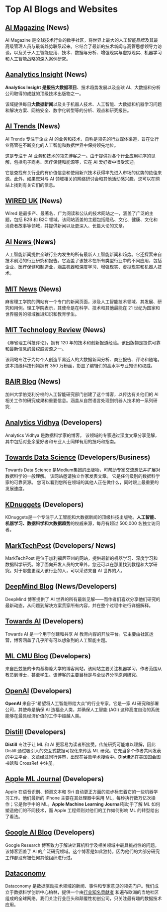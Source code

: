 # Top AI Blogs and Websites

## [AI Magazine](https://aimagazine.com/)  (News)

AI Magazine 是全球技术行业的数字社区，将世界上最大的人工智能品牌及其最高级管理人员与最新趋势联系起来。它结合了最新的技术新闻与高管思想领导力访谈，以及关于人工智能应用、技术、数据与分析、增强现实与虚拟现实、机器学习和人工智能战略的深入案例研究。

## [Aanalytics Insight](https://www.analyticsinsight.net/magazine/)  (News)

**Analytics Insight 是报告大数据项目**、技术趋势发展以及全球 AI、大数据和分析公司取得的成就的顶级技术出版物之一。

该域提供每日**大数据新闻**以及关于机器人技术、人工智能、大数据和机器学习问题和解决方案、网络安全、数字化转型等的分析、观点和研究报告。

## [AI Trends ](https://www.aitrends.com/)  (News)

AI Trends 专注于企业 AI 的业务和技术，自称是领先的行业媒体渠道，旨在让行业高管在不断变化的人工智能和数据世界中保持领先地位。

这是专注于 AI 业务和技术的领先博客之一。由于提供对各个行业应用程序的见解，包括电子商务、医疗保健和能源等，它在 AI 爱好者中很受欢迎。 

它是查找有关行业的有价值信息和使用新兴技术获得率先进入市场的优势的绝佳来源。此外，如果您对与 AI 领域相关的网络研讨会和其他活动感兴趣，您可以在网站上找到有关它们的信息。

## [WIRED UK](https://www.wired.co.uk/topic/artificial-intelligence)  (News)

Wired 是最多产、最著名、广为阅读和公认的技术网站之一，涵盖了广泛的主题，包括 B2B 和 B2C 领域。该网站涵盖的主题包括隐私、文化、健康、文化和消费者故事等领域，并提供新闻以及更深入、长篇大论的文章。

## [AI News ](https://artificialintelligence-news.com/)  (News)

人工智能新闻提供全球行业内发生的所有最新人工智能新闻和趋势。它还探索来自技术前沿的行业研究和报告。它涵盖了该技术在所有类型行业中的不同应用，包括企业、医疗保健和制造业，涵盖机器和深度学习、增强现实、虚拟现实和机器人技术。

##  [MIT News](https://news.mit.edu/topic/artificial-intelligence2) (News)

麻省理工学院的网站有一个专门的新闻页面，涉及人工智能技术领域、其发展、研究和用例。理工学院表示，其使命是在科学、技术和其他最能在 21 世纪为国家和世界服务的领域推进知识和教育学生。

## [MIT Technology Review](https://www.technologyreview.com/)  (News)


《麻省理工科技评论》，拥有 120 年的技术和创新报道经验。该出版物是提供可靠和最新信息的最权威资源之一。

该网站专注于为每个人创造平易近人的大数据新闻分析、商业报告、评论和随笔。这本顶级科技刊物拥有 350 万粉丝，彰显了编辑们的高水平专业知识和权威。

## [BAIR Blog](https://bair.berkeley.edu/blog/) (News)

加州大学伯克利分校的人工智能研究部门创建了这个博客，以传达有关他们的 AI 相关工作的研究成果和重要信息。涵盖从自然语言处理到机器人技术的一系列研究.

## [Analytics Vidhya](https://www.analyticsvidhya.com/blog/) (Developers)

Analytics Vidhya 是数据科学家的博客。 该领域的专家通过深度文章分享见解，其中包括对业余爱好者和专业人士同样有用的技巧和指南。 

## [Towards Data Science](https://towardsdatascience.com/) (Developers/Business)

Towards Data Science 是Medium集团的出版物，可帮助专家交流想法并扩展对数据科学的一般理解。 该网站邀请独立作家发表文章。 它是任何级别的数据科学家的可靠资源。 您可以看到您所在领域的其他人正在做什么，同时跟上最重要的发展速度。

##  [KDnuggets](https://www.kdnuggets.com/) (Developers)

 KDnuggets是一个专注于人工智能和大数据新闻的顶级科技出版物。**人工智能、机器学习、数据科学和大数据趋势**的权威来源，每月有超过 500,000 名独立访问者。

## [MarkTechPost](https://www.marktechpost.com/) (Developers/ News)

MarkTechPost 是位于加利福尼亚州的网站，提供最新的机器学习、深度学习和数据科学研究。除了面向开发人员的文章外，您还可以在那里找到教程和大学研究。对于那些更深入该行业的人，可以采访来自 AI 世界的人。 

## [DeepMind Blog](https://deepmind.com/blog) (News/Developers)

DeepMind 博客提供了 AI 世界的所有最新见解——而作者们喜欢分享他们研究的最新动态，从问题到解决方案贯穿所有内容，并在整个过程中进行详细解释。

## [Towards AI](https://pub.towardsai.net/) (Developers)

Towards AI 是一个用于创建和共享 AI 教育内容的开放平台。它主要由社区运营，博客涵盖了几乎所有可以想象到的人工智能主题。

## [ML CMU Blog](https://blog.ml.cmu.edu/) (Developers)

来自匹兹堡的卡内基梅隆大学的博客网站，该网站主要关注机器学习，作者范围从教员到博士，甚至学生。该博客的主要目标是与全世界分享原创研究。

##  [OpenAI](https://openai.com/)  (Developers)

**OpenAI**  来自于“希望将人工智能带给大众”的行业专家。它是一家 AI 研究和部署公司，其使命是确保 AI 造福全人类，并确保人工智能 (AGI) 这种高度自治的系统能够在最具经济价值的工作中超越人类。

##  [Distill](https://distill.pub/)  (Developers)

**Distill** 专注于让 ML 和 AI 更容易为读者所接受。传统研究可能难以理解，因此 Distill 通过吸引人的交互式数据可视化来传达 ML 研究。它充当多个作者共同发表的中立平台，文章经过同行评审，出现在谷歌学术搜索中。**Distill**还在美国国会图书馆和 CrossRef 中注册。

## [Apple ML Journal](https://machinelearning.apple.com/) (Developers)

Apple 在语音识别、预测文本和 Siri 自动更正方面的进步标志着它的一些机器学习工作。他们最新的 iPhone 主要在其处理器中采用 ML，每秒执行数万亿次操作；它是你手中的 ML。**Apple Machine Learning Journal**有助于了解 ML 如何塑造他们的不同技术，而 Apple 工程师则对他们的工作如何影响 ML 的转型给出了看法。

## [Google AI Blog](https://ai.googleblog.com/) (Developers)

Google Research 博客致力于解决计算机科学及相关领域中最具挑战性的问题。该博客涵盖了 AI 的广泛研究领域。这个博客是如此独特，因为他们的大部分研究工作都没有被任何其他组织进行过。

## [Dataconomy](https://dataconomy.com/category/topics/data-science/artificial-intelligence/)

Dataconomy 是数据驱动技术领域的新闻、事件和专家意见的领先门户。我们成立于数据科学创新中心柏林，提供一个由[行业知名贡献者](https://dataconomy.com/contributors) 和遍布欧洲的当地社区组成的全球网络。我们关注行业巨头和颠覆性初创公司，只关注最有趣的数据技术应用。